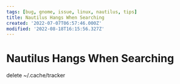 ```yaml
---
tags: [bug, gnome, issue, linux, nautilus, tips]
title: Nautilus Hangs When Searching
created: '2022-07-07T06:57:46.000Z'
modified: '2022-08-18T16:15:56.327Z'
---
```


# Nautilus Hangs When Searching

delete ~/.cache/tracker
